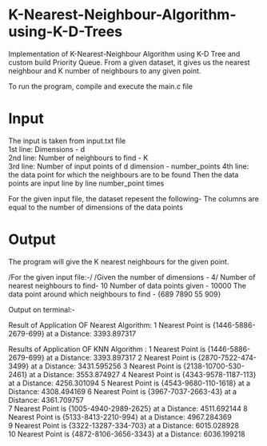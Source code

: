 # K-Nearest-Neighbour-Algorithm-using-K-D-Trees
Implementation of K-Nearest-Neighbour Algorithm using K-D Tree and custom build Priority Queue. From a given dataset, it gives us the nearest neighbour and K number of neighbours to any given point.

To run the program, compile and execute the main.c file

# Input
The input is taken from input.txt file<br>
1st line: Dimensions - d<br>
2nd line: Number of neighbours to find - K<br>
3rd line: Number of input points of d dimension - number_points
4th line: the data point for which the neighbours are to be found 
Then the data points are input line by line number_point times

For the given input file, the dataset repesent the following-
The columns are equal to the number of dimensions of the data points

# Output
The program will give the K nearest neighbours for the given point.

/For the given input file:-/
/Given the number of dimensions - 4/
Number of nearest neighbours to find- 10
Number of data points given - 10000
The data point around which neighbours to find - {689 7890 55 909}

Output on terminal:-

Result of Application OF Nearest Algorithm:
1 Nearest Point is {1446-5886-2679-699} at a Distance: 3393.897317 


Results of Application OF KNN Algorithm :
1 Nearest Point is {1446-5886-2679-699} at a Distance: 3393.897317 
2 Nearest Point is {2870-7522-474-3499} at a Distance: 3431.595256 
3 Nearest Point is {2138-10700-530-2461} at a Distance: 3553.874927
4 Nearest Point is {4343-9578-1187-113} at a Distance: 4256.301094 
5 Nearest Point is {4543-9680-110-1618} at a Distance: 4308.494169 
6 Nearest Point is {3967-7037-2663-43} at a Distance: 4361.709757  
7 Nearest Point is {1005-4940-2989-2625} at a Distance: 4511.692144
8 Nearest Point is {5133-8413-2210-994} at a Distance: 4967.284369  
9 Nearest Point is {3322-13287-334-703} at a Distance: 6015.028928  
10 Nearest Point is {4872-8106-3656-3343} at a Distance: 6036.199218
